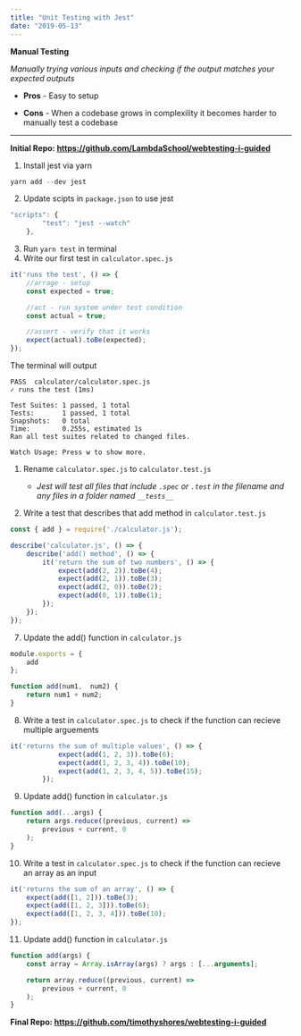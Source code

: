 ```yaml
---
title: "Unit Testing with Jest"
date: "2019-05-13"
---
```



**Manual Testing** 

*Manually trying various inputs and checking if the output matches your expected outputs*

- **Pros** - Easy to setup

- **Cons** - When a codebase grows in complexility it becomes harder to manually test a codebase

---

**Initial Repo: https://github.com/LambdaSchool/webtesting-i-guided**

1. Install jest via yarn
```javascript
yarn add --dev jest
```
2. Update scipts in `package.json` to use jest
```javascript
"scripts": {
        "test": "jest --watch"
    },
```
3. Run `yarn test` in terminal 
4. Write our first test in `calculator.spec.js`
   
```javascript
it('runs the test', () => {
    //arrage - setup
    const expected = true;

    //act - run system under test condition
    const actual = true;

    //assert - verify that it works
    expect(actual).toBe(expected);
});
```

The terminal will output

```
PASS  calculator/calculator.spec.js
✓ runs the test (1ms)

Test Suites: 1 passed, 1 total
Tests:       1 passed, 1 total
Snapshots:   0 total
Time:        0.255s, estimated 1s
Ran all test suites related to changed files.

Watch Usage: Press w to show more.

```

1. Rename `calculator.spec.js` to `calculator.test.js`
   - *Jest will test all files that include `.spec` or `.test` in the filename and any files in a folder named `__tests__`*

2. Write a test that describes that add method in `calculator.test.js`

```javascript
const { add } = require('./calculator.js');

describe('calculator.js', () => {
    describe('add() method', () => {
        it('return the sum of two numbers', () => {
            expect(add(2, 2)).toBe(4);
            expect(add(2, 1)).toBe(3);
            expect(add(2, 0)).toBe(2);
            expect(add(0, 1)).toBe(1);            
        });
    });
});
```

7. Update the add() function in `calculator.js`

```javascript
module.exports = {
    add
};

function add(num1,  num2) {
    return num1 + num2;
}

```

8. Write a test in `calculator.spec.js` to check if the function can recieve multiple arguements
   
```javascript
it('returns the sum of multiple values', () => {
            expect(add(1, 2, 3)).toBe(6);
            expect(add(1, 2, 3, 4)).toBe(10);
            expect(add(1, 2, 3, 4, 5)).toBe(15);
        });
```
9. Update add() function in `calculator.js`

```javascript
function add(...args) {
    return args.reduce((previous, current) =>
        previous + current, 0
    );
}
```

10. Write a test in `calculator.spec.js` to check if the function can recieve an array as an input

```javascript
it('returns the sum of an array', () => {
    expect(add([1, 2])).toBe(3);
    expect(add([1, 2, 3])).toBe(6);
    expect(add([1, 2, 3, 4])).toBe(10);
});
```

11. Update add() function in `calculator.js`

```javascript
function add(args) {
    const array = Array.isArray(args) ? args : [...arguments];

    return array.reduce((previous, current) =>
        previous + current, 0
    );
}
```

**Final Repo: https://github.com/timothyshores/webtesting-i-guided**